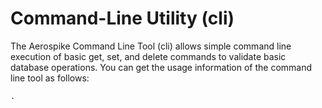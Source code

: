 # Command-Line Utility (cli)

The Aerospike Command Line Tool (cli) allows simple command line execution of basic get, set, and delete commands to validate basic database operations. You can get the usage information of the command line tool as follows:
	

	

	.

	
	
	
	
	
	
	
	
